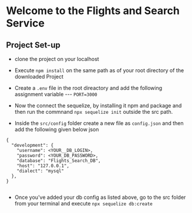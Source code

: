 # Welcome to the Flights and Search Service

## Project Set-up 

- clone the project on your localhost
- Execute `npm install` on the same path as of your root directory of the downloaded Project
- Create a `.env` file in the root direactory and add the following assignment variable 
      --- `PORT=3000`

- Now the connect the sequelize, by installing it npm and package and then run the commnand ` npx sequelize init ` outside the src path.

- Inside the `src/config` folder create a new file as `config.json` and then add the following given below json 

````
{
  "development": {
    "username": <YOUR__DB_LOGIN>,
    "password": <YOUR_DB_PASSWORD>,
    "database": "Flights_Search_DB",
    "host": "127.0.0.1",
    "dialect": "mysql"
  },
} 


````
- Once you've added your db config as listed above, go to the src folder from your terminal and execute `npx sequelize db:create`